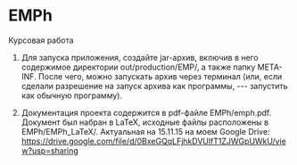 # EMPh
Курсовая работа

1. Для запуска приложения, создайте jar-архив, включив в него содержимое директории out/production/EMP/, а также папку META-INF. После чего, можно запускать архив через терминал (или, если сделали разрешение на запуск архива как программы, --- запустить как обычную программу).

2. Документация проекта содержится в pdf-файле EMPh/emph.pdf. Документ был набран в LaTeX, исходные файлы расположены в EMPh/EMPh_LaTeX/. Актуальная на 15.11.15 на моем Google Drive: https://drive.google.com/file/d/0BxeGQqLFjhkDVUlfT1ZJWGpUWkU/view?usp=sharing
